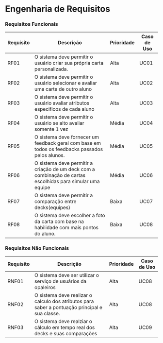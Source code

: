 # Engenharia de Requisitos

### Requisitos Funcionais

| Requisito | Descrição                                                                                                  | Prioridade | Caso de Uso |
|-----------|------------------------------------------------------------------------------------------------------------|------------|-------------|
| RF01      | O sistema deve permitir o usuário criar sua própria carta personalizada.                                   | Alta       | UC01        |
| RF02      | O sistema deve permitir o usuário selecionar e avaliar uma carta de outro aluno                            | Alta       | UC02        |
| RF03      | O sistema deve permitir o usuário avaliar atributos especificos de cada aluno                              | Alta       | UC03        |
| RF04      | O sistema deve permitir o usuário se alto avaliar somente 1 vez                                            | Média      | UC04        |
| RF05      | O sistema deve fornecer um feedback geral com base em todos os feedbacks passados pelos alunos.            | Média      | UC05        |
| RF06      | O sistema deve permitir a criação de um deck com a combinação de cartas escolhidas para simular uma equipe | Média      | UC06        |
| RF07      | O sistema deve permitir a comparação entre decks(equipes)                                                  | Baixa      | UC07        |
| RF08      | O sistema deve escolher a foto da carta com base na habilidade com mais pontos do aluno.                   | Baixa      | UC08        |

### Requisitos Não Funcionais

| Requisito | Descrição                                                                                      | Prioridade | Caso de Uso |
|-----------|------------------------------------------------------------------------------------------------|------------|-------------|
| RNF01     | O sistema deve ser utilizar o serviço de usuários da opaleiros                                 | Alta       | UC08        |
| RNF02     | O sistema deve realizar o calculo dos atributos para saber a pontuação principal e sua classe. | Alta       | UC08        |
| RNF03     | O sistema deve realziar o cálculo em tempo real dos decks e suas comparações                   | Alta       | UC09        |
